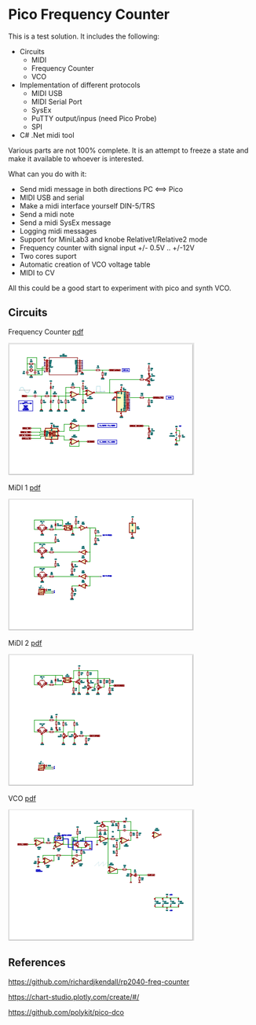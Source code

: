 # Pico Frequency Counter

This is a test solution. It includes the following:
* Circuits
    * MIDI
    * Frequency Counter
    * VCO
* Implementation of different protocols 
    * MIDI USB
    * MIDI Serial Port
    * SysEx
    * PuTTY output/inpus (need Pico Probe)
    * SPI
* C# .Net midi tool

Various parts are not 100% complete. It is an attempt to freeze a state and make it available to whoever is interested.

What can you do with it:
* Send midi message in both directions PC <==> Pico
* MIDI USB and serial
* Make a midi interface yourself DIN-5/TRS
* Send a midi note
* Send a midi SysEx message
* Logging midi messages
* Support for MiniLab3 and knobe Relative1/Relative2 mode
* Frequency counter with signal input +/- 0.5V .. +/-12V
* Two cores suport
* Automatic creation of VCO voltage table
* MIDI to CV

All this could be a good start to experiment with pico and synth VCO.

## Circuits

Frequency Counter [pdf](pdf/frequencyCounter.pdf)

![Frequency Counter](pdf/frequencyCounter.png)

MiDI 1 [pdf](pdf/midiPico.pdf)

![MIDI1](pdf/midiPico.png)

MiDI 2 [pdf](pdf/midiPicoTransistor.pdf)

![MIDI2](pdf/midiPicoTransistor.png)

VCO [pdf](pdf/vco.pdf)

![VCO](pdf/vco.png)


## References

https://github.com/richardjkendall/rp2040-freq-counter

https://chart-studio.plotly.com/create/#/

https://github.com/polykit/pico-dco